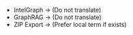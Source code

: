 - IntelGraph → (Do not translate)
- GraphRAG → (Do not translate)
- ZIP Export → (Prefer local term if exists)
